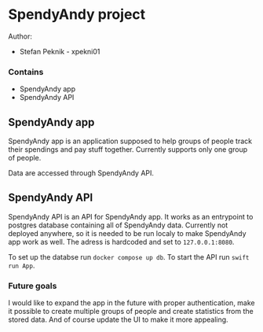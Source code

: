 # SpendyAndy project


Author:
- Stefan Peknik - xpekni01


### Contains

- SpendyAndy app
- SpendyAndy API


## SpendyAndy app

SpendyAndy app is an application supposed to help groups of people track their spendings and pay stuff together. Currently supports only one group of people.

Data are accessed through SpendyAndy API.

## SpendyAndy API

SpendyAndy API is an API for SpendyAndy app. It works as an entrypoint to postgres database containing all of SpendyAndy data. Currently not deployed anywhere, so it is needed to be run localy to make SpendyAndy app work as well. The adress is hardcoded and set to `127.0.0.1:8080`.

To set up the databse run `docker compose up db`.
To start the API run `swift run App`. 


### Future goals

I would like to expand the app in the future with proper authentication, make it possible to create multiple groups of people and create statistics from the stored data. And of course update the UI to make it more appealing.


